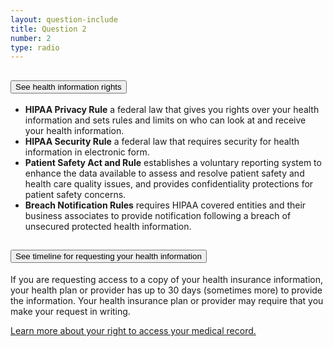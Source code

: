 ```yaml
---
layout: question-include
title: Question 2
number: 2
type: radio
---
```


<div class="usa-accordion margin-bottom-2">
    <h2 class="usa-accordion__heading">
        <button class="usa-accordion__button" aria-expanded="false" aria-controls="a1">
            See health information rights
        </button>
    </h2>
    <div id="a1" class="usa-accordion__content">
        <ul>
            <li><strong>HIPAA Privacy Rule</strong> a federal law that gives you rights over your health information and sets rules and limits on who can look at and receive your health information.</li>
            <li><strong>HIPAA Security Rule</strong> a federal law that requires security for health information in electronic form.</li>
            <li><strong>Patient Safety Act and Rule</strong> establishes a voluntary reporting system to enhance the data available to assess and resolve patient safety and health care quality issues, and provides confidentiality protections for patient safety concerns.</li>
            <li><strong>Breach Notification Rules</strong> requires HIPAA covered entities and their business associates to provide notification following a breach of unsecured protected health information.</li>
        </ul>
    </div>
    <h2 class="usa-accordion__heading">
        <button class="usa-accordion__button" aria-expanded="false" aria-controls="a2">
            See timeline for requesting your health information
        </button>
    </h2>
    <div id="a2" class="usa-accordion__content">
        <p>
            If you are requesting access to a copy of your health insurance information, your health plan or provider has up to 30 days (sometimes more) to provide the information. Your health insurance plan or provider may require that you make your request in writing.
            <p><a href="https://www.hhs.gov/hipaa/for-individuals/medical-records/index.html">Learn more about your right to access your medical record.</a></p>
        </p>
    </div>
</div>